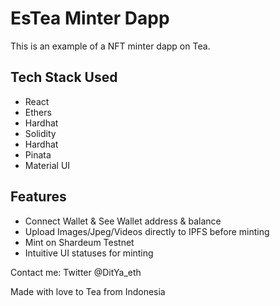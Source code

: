 # EsTea Minter Dapp

This is an example of a NFT minter dapp on Tea.

## Tech Stack Used

- React
- Ethers
- Hardhat
- Solidity
- Hardhat
- Pinata
- Material UI

## Features

- Connect Wallet & See Wallet address & balance
- Upload Images/Jpeg/Videos directly to IPFS before minting
- Mint on Shardeum Testnet
- Intuitive UI statuses for minting

Contact me:
Twitter @DitYa_eth

Made with love to Tea from Indonesia
